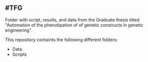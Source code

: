 #TFG 
----
Folder with script, results, and data from the Graduate thesis titled "Automation of the phenotipation of of genetic constructs in genetic engineering". 

This repository containts the following different folders:
- Data
- Scripts


